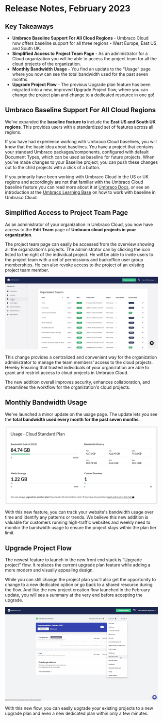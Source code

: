 # Release Notes, February 2023

## Key Takeaways

* **Umbraco Baseline Support For All Cloud Regions** - Umbraco Cloud now offers baseline support for all three regions - West Europe, East US, and South UK.
* **Simplified Access to Project Team Page** - As an administrator for a Cloud organization you will be able to access the project team for all the cloud projects of the organization.
* **Monthly Bandwidth Usage** - You find an update to the “Usage” page where you now can see the total bandwidth used for the past seven months.
* **Upgrade Project Flow** - The previous Upgrade plan feature has been migrated into a new, improved Upgrade Project flow, where you can change the project plan and change to a dedicated resource in one go!

## Umbraco Baseline Support For All Cloud Regions

We've expanded the **baseline feature to** include the **East US and South UK regions**. This provides users with a standardized set of features across all regions.

If you have had experience working with Umbraco Cloud baselines, you will know that the basic idea about baselines. You have a project that contains your standard Umbraco packages/components, configured with default Document Types, which can be used as baseline for future projects. When you've made changes to your Baseline project, you can push these changes out to the child projects with a click of a button.

If you primarily have been working with Umbraco Cloud in the US or UK regions and accordingly are not that familiar with the Umbraco Cloud baseline feature you can read more about it at [Umbraco Docs](https://docs.umbraco.com/umbraco-cloud/getting-started/baselines), or see an introduction at the [Umbraco Learning Base](https://www.youtube.com/watch?v=Ci1Hm-bH98Y) on how to work with baseline in Umbraco Cloud.

## Simplified Access to Project Team Page

As an administrator of your organization in Umbraco Cloud, you now have access to the **Edit Team** page of **Umbraco cloud projects in your organization**.

The project team page can easily be accessed from the overview showing all the organization's projects. The administrator can by clicking the icon listed to the right of the individual project. He will be able to invite users to the project team with a set of permissions and backoffice user group memberships. He can also revoke access to the project of an existing project team member.

![OrgAdminEditUserPage](images/OrgAdminEditUserPage.gif)

This change provides a centralized and convenient way for the organization administrator to manage the team members' access to the cloud projects. Hereby Ensuring that trusted individuals of your organization are able to grant and restrict access to cloud projects in Umbraco Cloud.

The new addition overall improves security, enhances collaboration, and streamlines the workflow for the organization's cloud projects.

## Monthly Bandwidth Usage

We've launched a minor update on the usage page. The update lets you see the **total bandwidth used every month for the past seven months**.

![BandwidthHistory](images/BandwidthHistory.png)

With this new feature, you can track your website's bandwidth usage over time and identify any patterns or trends. We believe this new addition is valuable for customers running high-traffic websites and weekly need to monitor the bandwidth usage to ensure the project stays within the plan tier limit.

## Upgrade Project Flow
The newest feature to launch in the new front end stack is “Upgrade project” flow. It replaces the current upgrade plan feature while adding a more modern and visually appealing design.

While you can still change the project plan you’ll also get the opportunity to change to a new dedicated option or go back to a shared resource during the flow. And like the new project creation flow launched in the February update, you will see a summary at the very end before accepting the upgrade.

![UpgradeProject](images/UpgradeProject.gif)

With this new flow, you can easily upgrade your existing projects to a new upgrade plan and even a new dedicated plan within only a few minutes.
